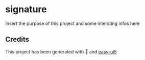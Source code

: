 # signature
Insert the purpose of this project and some intersting infos here


## Credits
This project has been generated with 💙 and [easy-ui5](https://github.com/SAP)
